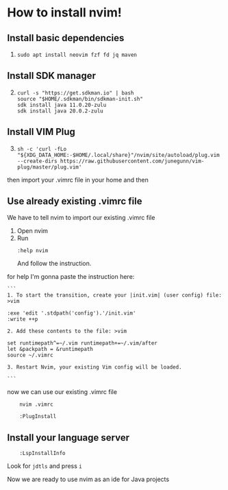 # How to install nvim!

## Install basic dependencies
1.  ```
    sudo apt install neovim fzf fd jq maven
    ```
## Install SDK manager
2.  ```
    curl -s "https://get.sdkman.io" | bash
    source "$HOME/.sdkman/bin/sdkman-init.sh"
    sdk install java 11.0.20-zulu
    sdk install java 20.0.2-zulu
    ```
## Install VIM Plug
3.  ```
    sh -c 'curl -fLo "${XDG_DATA_HOME:-$HOME/.local/share}"/nvim/site/autoload/plug.vim --create-dirs https://raw.githubusercontent.com/junegunn/vim-plug/master/plug.vim'
    ```
then import your .vimrc file in your home and then

## Use already existing .vimrc file
We have to tell nvim to import our existing .vimrc file

1. Open nvim
2. Run
    ```
    :help nvim
    ```
    And follow the instruction.

for help I'm gonna paste the instruction here:

    ```
    1. To start the transition, create your |init.vim| (user config) file: >vim

    :exe 'edit '.stdpath('config').'/init.vim'
    :write ++p

    2. Add these contents to the file: >vim

    set runtimepath^=~/.vim runtimepath+=~/.vim/after
    let &packpath = &runtimepath
    source ~/.vimrc

    3. Restart Nvim, your existing Vim config will be loaded.

    ```

now we can use our existing .vimrc file

```
    nvim .vimrc
```
```
    :PlugInstall
```

## Install your language server
```
    :LspInstallInfo
```

Look for ``jdtls`` and press ``i``

Now we are ready to use nvim as an ide for Java projects
